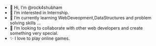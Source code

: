 - 👋 Hi, I’m @rock4shubham
- 👀 I’m interested in Internship. 
- 🌱 I’m currently learning WebDeveopment,DataStructures and problem solving skills ...
- 💞️ I’m looking to collaborate with other web developers and create something very special.
- ✨ I love to play online games.

